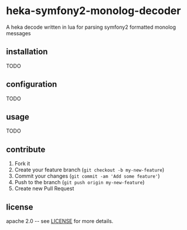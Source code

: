 # heka-symfony2-monolog-decoder

A heka decode written in lua for parsing symfony2 formatted monolog messages


## installation

TODO


## configuration

TODO


## usage

TODO


## contribute

1. Fork it
2. Create your feature branch (`git checkout -b my-new-feature`)
3. Commit your changes (`git commit -am 'Add some feature'`)
4. Push to the branch (`git push origin my-new-feature`)
5. Create new Pull Request


## license

apache 2.0 -- see [LICENSE](https://github.com/LeaseWeb/heka-symfony2-monolog-decoder/blob/master/LICENSE) for more details.
